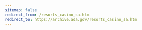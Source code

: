 ```yaml
---
sitemap: false 
redirect_from: /resorts_casino_sa.htm 
redirect_to: https://archive.ada.gov/resorts_casino_sa.htm 
---
```

